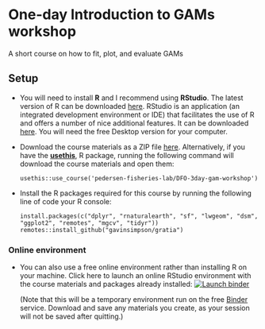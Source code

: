 # One-day Introduction to GAMs workshop

A short course on how to fit, plot, and evaluate GAMs

## Setup

  - You will need to install **R** and I recommend using **RStudio**. The
    latest version of R can be downloaded
    [here](https://cran.r-project.org/mirrors.html). RStudio is an application
    (an integrated development environment or IDE) that facilitates the use of R
    and offers a number of nice additional features. It can be downloaded
    [here](https://www.rstudio.com/products/rstudio/download/). You will need
    the free Desktop version for your computer.

  - Download the course materials as a ZIP file
    [here](https://github.com/pedersen-fisheries-lab/one-day-gam-workshop/archive/master.zip).
    Alternatively, if you have the [**usethis**](), R package, running the
    following command will download the course materials and open them:

    ``` {.r}
    usethis::use_course('pedersen-fisheries-lab/DFO-3day-gam-workshop')
    ```

  - Install the R packages required for this course by running the following
    line of code your R console:

    ``` {.r}
    install.packages(c("dplyr", "rnaturalearth", "sf", "lwgeom", "dsm", "ggplot2", "remotes", "mgcv", "tidyr"))
    remotes::install_github("gavinsimpson/gratia")
    ```

### Online environment

  - You can also use a free online environment rather than installing R on your
    machine. Click here to launch an online RStudio environment with the course
    materials and packages already installed: [![Launch
    binder](https://mybinder.org/badge_logo.svg)](https://mybinder.org/v2/gh/pedersen-fisheries-lab/DFO-3day-gam-workshop/master?urlpath=rstudio)

    (Note that this will be a temporary environment run on the free [Binder](https://mybinder.org/) service. Download and save any materials you create, as your session will not be saved after quitting.)
